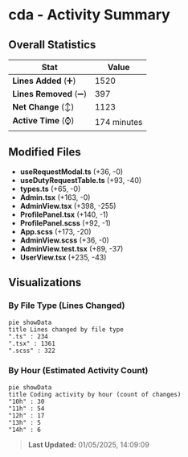 # cda - Activity Summary 

## Overall Statistics

| Stat                   | Value                                                             |
| ---------------------- | ----------------------------------------------------------------- |
| **Lines Added** (➕)   | 1520                                          |
| **Lines Removed** (➖) | 397                                        |
| **Net Change** (↕)    | 1123                |
| **Active Time** (⌚)   | 174 minutes |


## Modified Files
- **useRequestModal.ts** (+36, -0)
- **useDutyRequestTable.ts** (+93, -40)
- **types.ts** (+65, -0)
- **Admin.tsx** (+163, -0)
- **AdminView.tsx** (+398, -255)
- **ProfilePanel.tsx** (+140, -1)
- **ProfilePanel.scss** (+92, -1)
- **App.scss** (+173, -20)
- **AdminView.scss** (+36, -0)
- **AdminView.test.tsx** (+89, -37)
- **UserView.tsx** (+235, -43)

## Visualizations

### By File Type (Lines Changed)

```mermaid
pie showData
title Lines changed by file type
".ts" : 234
".tsx" : 1361
".scss" : 322
```

### By Hour (Estimated Activity Count)

```mermaid
pie showData
title Coding activity by hour (count of changes)
"10h" : 30
"11h" : 54
"12h" : 17
"13h" : 5
"14h" : 6
```


> **Last Updated:** 01/05/2025, 14:09:09